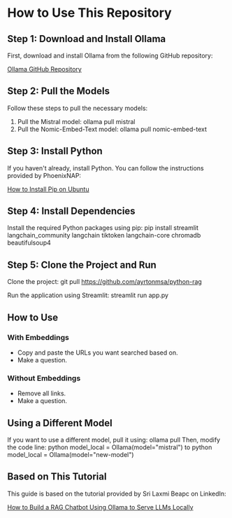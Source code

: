 # How to Use This Repository

## Step 1: Download and Install Ollama

First, download and install Ollama from the following GitHub repository:

[Ollama GitHub Repository](https://github.com/ollama/ollama?trk=article-ssr-frontend-pulse_little-text-block)

## Step 2: Pull the Models

Follow these steps to pull the necessary models:

1. Pull the Mistral model: ollama pull mistral
2. Pull the Nomic-Embed-Text model: ollama pull nomic-embed-text

## Step 3: Install Python

If you haven't already, install Python. You can follow the instructions provided by PhoenixNAP:

[How to Install Pip on Ubuntu](https://phoenixnap.com/kb/how-to-install-pip-on-ubuntu)

## Step 4: Install Dependencies

Install the required Python packages using pip: pip install streamlit langchain_community langchain tiktoken langchain-core chromadb beautifulsoup4

## Step 5: Clone the Project and Run

Clone the project: 
git pull https://github.com/ayrtonmsa/python-rag

Run the application using Streamlit:
streamlit run app.py

## How to Use

### With Embeddings

- Copy and paste the URLs you want searched based on.
- Make a question.

### Without Embeddings

- Remove all links.
- Make a question.

## Using a Different Model

If you want to use a different model, pull it using: ollama pull <model>
Then, modify the code line:
python model_local = Ollama(model="mistral")
to
python model_local = Ollama(model="new-model")

## Based on This Tutorial

This guide is based on the tutorial provided by Sri Laxmi Beapc on LinkedIn:

[How to Build a RAG Chatbot Using Ollama to Serve LLMs Locally](https://www.linkedin.com/pulse/how-build-rag-chatbot-using-ollama-serve-llms-locally-sri-laxmi-beapc?utm_source=share&utm_medium=member_ios&utm_campaign=share_via)
